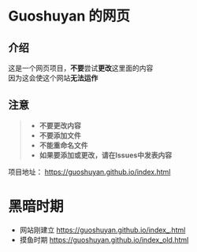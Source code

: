 # Guoshuyan 的网页
## 介绍
这是一个网页项目，**不要**尝试**更改**这里面的内容  
因为这会使这个网站**无法运作**  

## 注意
> - **不要更改内容**
> - **不要添加文件**
> - **不能重命名文件**
> - **如果要添加或更改，请在Issues中发表内容**

项目地址： <https://guoshuyan.github.io/index.html>

# 黑暗时期
- 网站刚建立
<https://guoshuyan.github.io/index_.html>
- 摸鱼时期
<https://guoshuyan.github.io/index_old.html>
